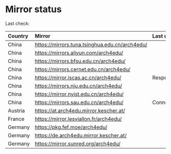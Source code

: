 <script src="./time.js"></script>
# Mirror status
Last check: <script type="text/javascript">localize(1742239108.8855042);</script>

|Country|Mirror|Last update|
|:------|:-----|:----------|
|China|https://mirrors.tuna.tsinghua.edu.cn/arch4edu/|<script type="text/javascript">localize(1742236884);</script>|
|China|https://mirrors.aliyun.com/arch4edu/|<script type="text/javascript">localize(1742193971);</script>|
|China|https://mirrors.bfsu.edu.cn/arch4edu/|<script type="text/javascript">localize(1742193971);</script>|
|China|https://mirrors.cernet.edu.cn/arch4edu/|<script type="text/javascript">localize(1742236884);</script>|
|China|https://mirror.iscas.ac.cn/arch4edu/|Response 502|
|China|https://mirrors.nju.edu.cn/arch4edu/|<script type="text/javascript">localize(1742107086);</script>|
|China|https://mirror.nyist.edu.cn/arch4edu/|<script type="text/javascript">localize(1742193971);</script>|
|China|https://mirrors.sau.edu.cn/arch4edu/|ConnectionError|
|Austria|https://at.arch4edu.mirror.kescher.at/|<script type="text/javascript">localize(1742193971);</script>|
|France|https://mirror.lesviallon.fr/arch4edu/|<script type="text/javascript">localize(1742193971);</script>|
|Germany|https://pkg.fef.moe/arch4edu/|<script type="text/javascript">localize(1742193971);</script>|
|Germany|https://de.arch4edu.mirror.kescher.at/|<script type="text/javascript">localize(1742193971);</script>|
|Germany|https://mirror.sunred.org/arch4edu/|<script type="text/javascript">localize(1742193971);</script>|

<script src="./tablefilter/tablefilter.js"></script>
<script src="./table.js"></script>